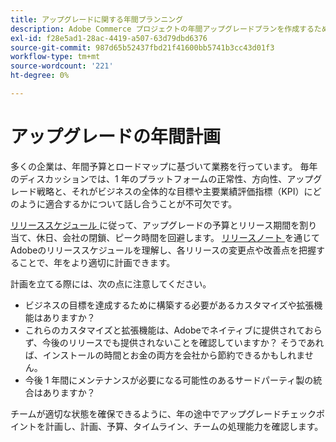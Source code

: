 ```yaml
---
title: アップグレードに関する年間プランニング
description: Adobe Commerce プロジェクトの年間アップグレードプランを作成するためのヒントを確認します。
exl-id: f28e5ad1-28ac-4419-a507-63d79dbd6376
source-git-commit: 987d65b52437fbd21f41600bb5741b3cc43d01f3
workflow-type: tm+mt
source-wordcount: '221'
ht-degree: 0%

---
```


# アップグレードの年間計画

多くの企業は、年間予算とロードマップに基づいて業務を行っています。 毎年のディスカッションでは、1 年のプラットフォームの正常性、方向性、アップグレード戦略と、それがビジネスの全体的な目標や主要業績評価指標（KPI）にどのように適合するかについて話し合うことが不可欠です。

[ リリーススケジュール ](https://experienceleague.adobe.com/en/docs/commerce-operations/release/planning/schedule) に従って、アップグレードの予算とリリース期間を割り当て、休日、会社の閉鎖、ピーク時間を回避します。 [ リリースノート ](https://experienceleague.adobe.com/en/docs/commerce-operations/release/notes/overview) を通じてAdobeのリリーススケジュールを理解し、各リリースの変更点や改善点を把握することで、年をより適切に計画できます。

計画を立てる際には、次の点に注意してください。

- ビジネスの目標を達成するために構築する必要があるカスタマイズや拡張機能はありますか？
- これらのカスタマイズと拡張機能は、Adobeでネイティブに提供されておらず、今後のリリースでも提供されないことを確認していますか？ そうであれば、インストールの時間とお金の両方を会社から節約できるかもしれません。
- 今後 1 年間にメンテナンスが必要になる可能性のあるサードパーティ製の統合はありますか？

チームが適切な状態を確保できるように、年の途中でアップグレードチェックポイントを計画し、計画、予算、タイムライン、チームの処理能力を確認します。
